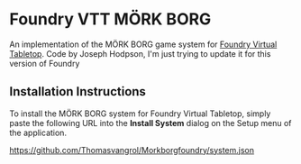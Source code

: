 # Foundry VTT MÖRK BORG

An implementation of the MÖRK BORG game system for [Foundry Virtual Tabletop](http://foundryvtt.com).
Code by Joseph Hodpson, I'm just trying to update it for this version of Foundry

## Installation Instructions

To install the MÖRK BORG system for Foundry Virtual Tabletop, simply paste the following URL into the **Install System** dialog on the Setup menu of the application.

https://github.com/Thomasvangrol/Morkborgfoundry/system.json
